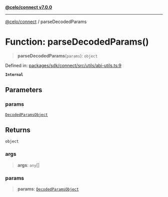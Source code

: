 [**@celo/connect v7.0.0**](../README.md)

***

[@celo/connect](../globals.md) / parseDecodedParams

# Function: parseDecodedParams()

> **parseDecodedParams**(`params`): `object`

Defined in: [packages/sdk/connect/src/utils/abi-utils.ts:9](https://github.com/celo-org/developer-tooling/blob/master/packages/sdk/connect/src/utils/abi-utils.ts#L9)

**`Internal`**

## Parameters

### params

[`DecodedParamsObject`](../interfaces/DecodedParamsObject.md)

## Returns

`object`

### args

> **args**: `any`[]

### params

> **params**: [`DecodedParamsObject`](../interfaces/DecodedParamsObject.md)
